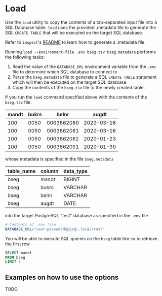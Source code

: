 # Load

Use the `load` utility to copy the contents of a tab-separated input file into a SQL Database table. `load` uses the provided .metadata file to generate the SQL `CREATE TABLE` that will be executed on the target SQL database.

Refer to `inspect`'s [README](../inspect/README.md) to learn how to generate a .metadata file.

Running `load --environment-file .env bseg.tsv bseg.metadata` performs the following tasks: 

1. Read the value of the `DATABASE_URL` environment variable from the `.env` file to determine which SQL database to connect to
2. Parse the `bseg.metadata` file to generate a SQL `CREATE TABLE` statement which will then be executed on the target SQL database 
3. Copy the contents of the `bseg.tsv` file to the newly created table. 

If you run the `load` command specified above with the contents of the `bseg.tsv` file:

| mandt | bukrs | belnr      | augdt      |
|-------|-------|------------|------------|
| 100   | 0050  | 0003862080 | 2020-03-16 |
| 100   | 0050  | 0003862081 | 2020-03-16 |
| 100   | 0050  | 0003862082 | 2020-01-23 |
| 100   | 0050  | 0003862091 | 2020-01-30 |

whose metadata is specified in the file `bseg.metadata`

| table_name | column | data_type |
|------------|--------|-----------|
| bseg       | mandt  | BIGINT    |
| bseg       | bukrs  | VARCHAR   |
| bseg       | belnr  | VARCHAR   |
| bseg       | augdt  | DATE      |

into the target PostgreSQL "test" database as specified in the `.env` file

``` sh
# Contents of .env file
DATABASE_URL="user:passw0rd@pgsql.local/test"
```

You will be able to execute SQL queries on the `bseg` table like so to retrieve the first row

``` sql
SELECT mandt
FROM bseg
LIMIT 1
```

## Examples on how to use the options

TODO
